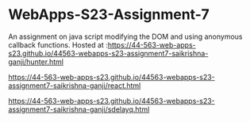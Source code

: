 # WebApps-S23-Assignment-7
An assignment on java script modifying the DOM and using anonymous callback functions.
Hosted at :https://44-563-web-apps-s23.github.io/44563-webapps-s23-assignment7-saikrishna-ganji/hunter.html

 https://44-563-web-apps-s23.github.io/44563-webapps-s23-assignment7-saikrishna-ganji/react.html 
 
 https://44-563-web-apps-s23.github.io/44563-webapps-s23-assignment7-saikrishna-ganji/sdelayq.html